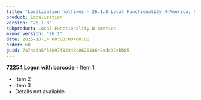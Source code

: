 ```yaml
---
title: "Localization hotfixes - 26.1.8 Local Functionality N-America, Release date October 14, 2025 - Hotfixes"
product: Localization
version: "26.1.8"
subproduct: Local Functionality N-America
minor_version: "26.1"
date: 2025-10-14 00:00:00+00:00
order: 68
guid: 7a74ada5f53097f82348c862018642edc37ebb85
---
```


**72254 Logon with barcode** - Item 1- Item 2- Item 3- Details not available.
